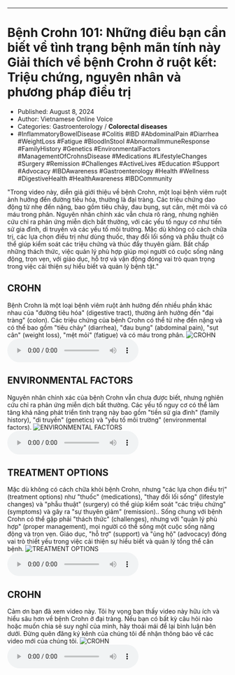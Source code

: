 
---

# Bệnh Crohn 101: Những điều bạn cần biết về tình trạng bệnh mãn tính này Giải thích về bệnh Crohn ở ruột kết: Triệu chứng, nguyên nhân và phương pháp điều trị

- Published: August 8, 2024
- Author: Vietnamese Online Voice
- Categories: Gastroenterology / **Colorectal diseases**
- #InflammatoryBowelDisease #Colitis #IBD #AbdominalPain #Diarrhea #WeightLoss #Fatigue #BloodInStool #AbnormalImmuneResponse #FamilyHistory #Genetics #EnvironmentalFactors #ManagementOfCrohnsDisease #Medications #LifestyleChanges #Surgery #Remission #Challenges #ActiveLives #Education #Support #Advocacy #IBDAwareness #Gastroenterology #Health #Wellness #DigestiveHealth #HealthAwareness #IBDCommunity

"Trong video này, diễn giả giới thiệu về bệnh Crohn, một loại bệnh viêm ruột ảnh hưởng đến đường tiêu hóa, thường là đại tràng. Các triệu chứng dao động từ nhẹ đến nặng, bao gồm tiêu chảy, đau bụng, sụt cân, mệt mỏi và có máu trong phân. Nguyên nhân chính xác vẫn chưa rõ ràng, nhưng nghiên cứu chỉ ra phản ứng miễn dịch bất thường, với các yếu tố nguy cơ như tiền sử gia đình, di truyền và các yếu tố môi trường. Mặc dù không có cách chữa trị, các lựa chọn điều trị như dùng thuốc, thay đổi lối sống và phẫu thuật có thể giúp kiểm soát các triệu chứng và thúc đẩy thuyên giảm. Bất chấp những thách thức, việc quản lý phù hợp giúp mọi người có cuộc sống năng động, trọn vẹn, với giáo dục, hỗ trợ và vận động đóng vai trò quan trọng trong việc cải thiện sự hiểu biết và quản lý bệnh tật."


## CROHN

Bệnh Crohn là một loại bệnh viêm ruột ảnh hưởng đến nhiều phần khác nhau của "đường tiêu hóa" (digestive tract), thường ảnh hưởng đến "đại tràng" (colon). Các triệu chứng của bệnh Crohn có thể từ nhẹ đến nặng và có thể bao gồm "tiêu chảy" (diarrhea), "đau bụng" (abdominal pain), "sụt cân" (weight loss), "mệt mỏi" (fatigue) và có máu trong phân.
![CROHN](https://http-archiver-apis-production-80.schnworks.com/storage/images/transitions/2024-08-08/transition-33006261503-Montserrat-Thin-880E4F.jpg)
<audio controls>
    <source src="https://http-archiver-apis-production-80.schnworks.com/storage/storage/audio/file-14220872818.mp3" type="audio/mpeg">
</audio>



## ENVIRONMENTAL FACTORS

Nguyên nhân chính xác của bệnh Crohn vẫn chưa được biết, nhưng nghiên cứu chỉ ra phản ứng miễn dịch bất thường. Các yếu tố nguy cơ có thể làm tăng khả năng phát triển tình trạng này bao gồm "tiền sử gia đình" (family history), "di truyền" (genetics) và "yếu tố môi trường" (environmental factors).
![ENVIRONMENTAL FACTORS](https://http-archiver-apis-production-80.schnworks.com/storage/images/transitions/2024-08-08/transition-6821829452-Montserrat-Bold-9C27B0.jpg)
<audio controls>
    <source src="https://http-archiver-apis-production-80.schnworks.com/storage/storage/audio/file-24981815255.mp3" type="audio/mpeg">
</audio>



## TREATMENT OPTIONS

Mặc dù không có cách chữa khỏi bệnh Crohn, nhưng "các lựa chọn điều trị" (treatment options) như "thuốc" (medications), "thay đổi lối sống" (lifestyle changes) và "phẫu thuật" (surgery) có thể giúp kiểm soát "các triệu chứng" (symptoms) và gây ra "sự thuyên giảm" (remission).. Sống chung với bệnh Crohn có thể gặp phải "thách thức" (challenges), nhưng với "quản lý phù hợp" (proper management), mọi người có thể sống một cuộc sống năng động và trọn vẹn. Giáo dục, "hỗ trợ" (support) và "ủng hộ" (advocacy) đóng vai trò thiết yếu trong việc cải thiện sự hiểu biết và quản lý tổng thể căn bệnh.
![TREATMENT OPTIONS](https://http-archiver-apis-production-80.schnworks.com/storage/images/transitions/2024-08-08/transition--8433434713-Montserrat-Regular-9C27B0.jpg)
<audio controls>
    <source src="https://http-archiver-apis-production-80.schnworks.com/storage/storage/audio/file-6702651422.mp3" type="audio/mpeg">
</audio>



## CROHN

Cảm ơn bạn đã xem video này. Tôi hy vọng bạn thấy video này hữu ích và hiểu sâu hơn về bệnh Crohn ở đại tràng. Nếu bạn có bất kỳ câu hỏi nào hoặc muốn chia sẻ suy nghĩ của mình, hãy thoải mái để lại bình luận bên dưới. Đừng quên đăng ký kênh của chúng tôi để nhận thông báo về các video mới của chúng tôi.
![CROHN](https://http-archiver-apis-production-80.schnworks.com/storage/images/transitions/2024-08-08/transition--1729728664-Montserrat-Regular-673AB7.jpg)
<audio controls>
    <source src="https://http-archiver-apis-production-80.schnworks.com/storage/storage/audio/file-1414978235.mp3" type="audio/mpeg">
</audio>

